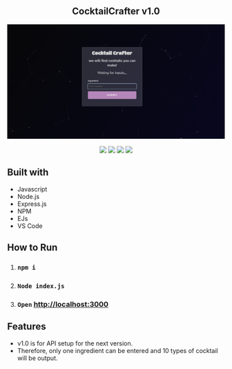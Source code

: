<h2 align="center">
  CocktailCrafter v1.0
</h2>

<div align="center">
  <img alt="v1.0" src="readme.PNG" />
</div>

<p align="center">
  <img src="https://ziadoua.github.io/m3-Markdown-Badges/badges/Javascript/javascript2.svg">
  <img src="https://ziadoua.github.io/m3-Markdown-Badges/badges/NodeJS/nodejs1.svg">
  <img src="https://ziadoua.github.io/m3-Markdown-Badges/badges/npm/npm2.svg">
  <img src="https://ziadoua.github.io/m3-Markdown-Badges/badges/Express/express2.svg">
</p>

## Built with
- Javascript
- Node.js
- Express.js
- NPM
- EJs
- VS Code

## How to Run
1. ### `npm i`
2. ### `Node index.js`
3. ### `Open` [http://localhost:3000](http://localhost:3000)

## Features
- v1.0 is for API setup for the next version.
- Therefore, only one ingredient can be entered and 10 types of cocktail will be output.
